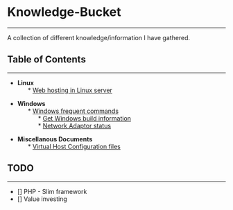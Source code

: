 # Knowledge-Bucket
---
A collection of different knowledge/information I have gathered.

## Table of Contents
---

- <b> Linux </b><br>
&nbsp; &nbsp; &nbsp; * [Web hosting in Linux server](https://github.com/SudeshnaBora/Knowledge-Bucket/blob/main/Linux/WebsiteHosting.md)

- <b> Windows</b><br>
 &nbsp; &nbsp; &nbsp; * [Windows frequent commands](https://github.com/SudeshnaBora/Knowledge-Bucket/blob/main/Windows/Commands.md)<br>
 &nbsp; &nbsp; &nbsp; &nbsp; &nbsp; &nbsp; * [Get Windows build information](https://github.com/SudeshnaBora/Knowledge-Bucket/blob/main/Windows/Commands.md#os_build)<br>
 &nbsp; &nbsp; &nbsp; &nbsp; &nbsp; &nbsp; * [Network Adaptor status](https://github.com/SudeshnaBora/Knowledge-Bucket/blob/main/Windows/Commands.md#adaptor_status)<br>
    
- <b> Miscellanous Documents </b><br>
 &nbsp; &nbsp; &nbsp; * [Virtual Host Configuration files](https://github.com/SudeshnaBora/Knowledge-Bucket/blob/main/docs/VirtualHost.conf)

## TODO
---
- [] PHP - Slim framework
- [] Value investing
